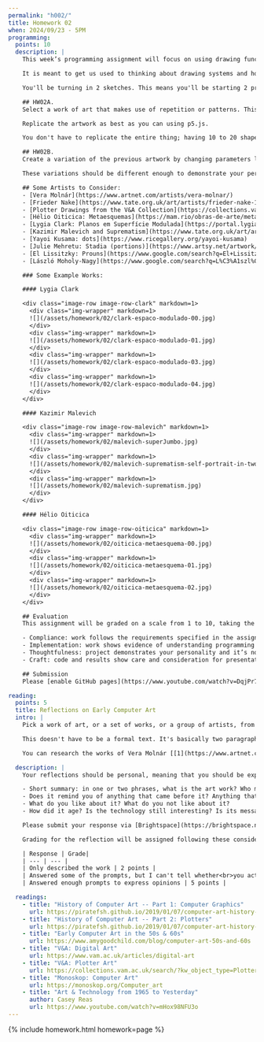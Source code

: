 ```yaml
---
permalink: "h002/"
title: Homework 02
when: 2024/09/23 - 5PM
programming:
  points: 10
  description: |
    This week’s programming assignment will focus on using drawing functions to get us more familiar with the p5.js coordinate system, color system, shape functions, color functions and overall structure and flow of a [p5.js](http://p5js.org) sketch.

    It is meant to get us used to thinking about drawing systems and how to translate concepts into code.

    You'll be turning in 2 sketches. This means you'll be starting 2 projects from the GitHub template. Name them HW02A and HW02B.

    ## HW02A.
    Select a work of art that makes use of repetition or patterns. This can be something from the early days of computer art, or even something analog from a modernist movement.

    Replicate the artwork as best as you can using p5.js.

    You don't have to replicate the entire thing; having 10 to 20 shapes is good enough.

    ## HW02B.
    Create a variation of the previous artwork by changing parameters like colors, sizes, shapes, composition, etc.

    These variations should be different enough to demonstrate your personal touch, personality and sensibility. They can be very different ! Explore the possibility of generating very different results from very similar code.

    ## Some Artists to Consider:
    - [Vera Molnár](https://www.artnet.com/artists/vera-molnar/)
    - [Frieder Nake](https://www.tate.org.uk/art/artists/frieder-nake-17874)
    - [Plotter Drawings from the V&A Collection](https://collections.vam.ac.uk/search/?kw_object_type=Plotter+drawing&year_made_to=1980)
    - [Hélio Oiticica: Metaesquemas](https://mam.rio/obras-de-arte/metaesquemas-1956-1958/)
    - [Lygia Clark: Planos em Superfície Modulada](https://portal.lygiaclark.org.br/obras/55675/plano-em-superficie)
    - [Kazimir Malevich and Suprematism](https://www.tate.org.uk/art/art-terms/s/suprematism)
    - [Yayoi Kusama: dots](https://www.ricegallery.org/yayoi-kusama)
    - [Julie Mehretu: Stadia (portions)](https://www.artsy.net/artwork/julie-mehretu-stadia-ii)
    - [El Lissitzky: Prouns](https://www.google.com/search?q=El+Lissitzky+Prouns&udm=2)
    - [László Moholy-Nagy](https://www.google.com/search?q=L%C3%A1szl%C3%B3+Moholy-Nagy+telephone+picture&udm=2)

    ### Some Example Works:

    #### Lygia Clark

    <div class="image-row image-row-clark" markdown=1>
      <div class="img-wrapper" markdown=1>
      ![](/assets/homework/02/clark-espaco-modulado-00.jpg)
      </div>
      <div class="img-wrapper" markdown=1>
      ![](/assets/homework/02/clark-espaco-modulado-01.jpg)
      </div>
      <div class="img-wrapper" markdown=1>
      ![](/assets/homework/02/clark-espaco-modulado-03.jpg)
      </div>
      <div class="img-wrapper" markdown=1>
      ![](/assets/homework/02/clark-espaco-modulado-04.jpg)
      </div>
    </div>

    #### Kazimir Malevich

    <div class="image-row image-row-malevich" markdown=1>
      <div class="img-wrapper" markdown=1>
      ![](/assets/homework/02/malevich-superJumbo.jpg)
      </div>
      <div class="img-wrapper" markdown=1>
      ![](/assets/homework/02/malevich-suprematism-self-portrait-in-two-dimensions.jpg)
      </div>
      <div class="img-wrapper" markdown=1>
      ![](/assets/homework/02/malevich-suprematism.jpg)
      </div>
    </div>

    #### Hélio Oiticica

    <div class="image-row image-row-oiticica" markdown=1>
      <div class="img-wrapper" markdown=1>
      ![](/assets/homework/02/oiticica-metaesquema-00.jpg)
      </div>
      <div class="img-wrapper" markdown=1>
      ![](/assets/homework/02/oiticica-metaesquema-01.jpg)
      </div>
      <div class="img-wrapper" markdown=1>
      ![](/assets/homework/02/oiticica-metaesquema-02.jpg)
      </div>
    </div>

    ## Evaluation
    This assignment will be graded on a scale from 1 to 10, taking the following criteria into account:

    - Compliance: work follows the requirements specified in the assignment description.
    - Implementation: work shows evidence of understanding programming concepts and you are fully using them to express your ideas.
    - Thoughtfulness: project demonstrates your personality and it’s not a straightforward re-implementation of someone else’s idea.
    - Craft: code and results show care and consideration for presentation and professionalism, and work doesn’t look like it was rushed.

    ## Submission
    Please [enable GitHub pages](https://www.youtube.com/watch?v=DqjPr7auwdY) on your GitHub repos and use [Brightspace](https://brightspace.nyu.edu/d2l/home/407563) to submit GitHub links to both of your repositories.

reading:
  points: 5
  title: Reflections on Early Computer Art
  intro: |
    Pick a work of art, or a set of works, or a group of artists, from the early years of computer art, read about them and then write a 200-word reflection on what you learned.

    This doesn't have to be a formal text. It's basically two paragraphs worth of opinions.

    You can research the works of Vera Molnár [[1](https://www.artnet.com/artists/vera-molnar/), [2](https://en.wikipedia.org/wiki/Vera_Moln%C3%A1r)] and Frieder Nake [[1](https://www.tate.org.uk/art/artists/frieder-nake-17874), [2](https://en.wikipedia.org/wiki/Frieder_Nake)] from the Programming assignment; or, look into these links to get started:

  description: |
    Your reflections should be personal, meaning that you should be expressing your views and opinions about the work(s) and not just describing them. You can use the following rubric to guide your reflection:

    - Short summary: in one or two phrases, what is the art work? Who made it? When?
    - Does it remind you of anything that came before it? Anything that came after?
    - What do you like about it? What do you not like about it?
    - How did it age? Is the technology still interesting? Is its message still interesting?

    Please submit your response via [Brightspace](https://brightspace.nyu.edu/d2l/home/407563).

    Grading for the reflection will be assigned following these considerations:

    | Response | Grade|
    | --- | --- |
    | Only described the work | 2 points |
    | Answered some of the prompts, but I can't tell whether<br>you actually read about the work or what you thought | 3 points |
    | Answered enough prompts to express opinions | 5 points |

  readings:
    - title: "History of Computer Art -- Part 1: Computer Graphics"
      url: https://piratefsh.github.io/2019/01/07/computer-art-history-part-1.html
    - title: "History of Computer Art -- Part 2: Plotters"
      url: https://piratefsh.github.io/2019/01/07/computer-art-history-part-2.html
    - title: "Early Computer Art in the 50s & 60s"
      url: https://www.amygoodchild.com/blog/computer-art-50s-and-60s
    - title: "V&A: Digital Art"
      url: https://www.vam.ac.uk/articles/digital-art
    - title: "V&A: Plotter Art"
      url: https://collections.vam.ac.uk/search/?kw_object_type=Plotter+drawing&year_made_to=1980
    - title: "Monoskop: Computer Art"
      url: https://monoskop.org/Computer_art
    - title: "Art & Technology from 1965 to Yesterday"
      author: Casey Reas
      url: https://www.youtube.com/watch?v=mHox98NFU3o
---
```

{% include homework.html homework=page %}

<script src="{{ site.baseurl }}/assets/simplelightbox/simple-lightbox.min.js"></script>
<script src="{{ site.baseurl }}/js/lightbox.js"></script>
